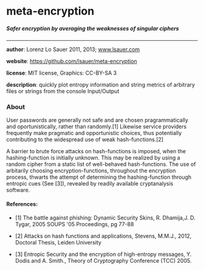 meta-encryption
===============
##### *Safer encryption by averaging the weaknesses of singular ciphers*

---

**author**: Lorenz Lo Sauer 2011, 2013; www.lsauer.com

**website**: https://github.com/lsauer/meta-encryption

**license**: MIT license, Graphics: CC-BY-SA 3

**description**: quickly plot entropy information and string metrics of arbitrary files or strings from the console Input/Output

### About
User passwords are generally not safe and are chosen pragrammatically and oportunistically, rather than randomly.[1] Likewise service providers frequently make pragmatic and opportunistic choices, thus potentially contributing to the widespread use of weak hash-functions.[2]   

A barrier to brute force attacks on hash-functions is imposed, when the hashing-function is initially unknown. This may be realized by using a random cipher from a static list of well-behaved hash-functions. The use of arbitarily choosing encryption-functions, throughout the encryption process, thwarts the attempt of determining the hashing-function through entropic cues (See [3]), revealed by readily available cryptanalysis software. 



#### References:

* [1] The battle against phishing: Dynamic Security Skins, R. Dhamija,J. D. Tygar, 2005 SOUPS '05 Proceedings, pg 77-88 

* [2] Attacks on hash functions and applications, Stevens, M.M.J., 2012, Doctoral Thesis, Leiden University

* [3] Entropic Security and the encryption of high-entropy messages, Y. Dodis and A. Smith., Theory of Cryptography Conference (TCC) 2005.